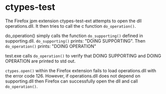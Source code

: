 # ctypes-test

The Firefox jpm extension ctypes-test-ext attempts to open the dll operations.dll. It then tries to call the c function `do_operation()`.

do_operation() simply calls the function `do_supporting()` defined in supporting.dll. `do_supporting()` prints: "DOING SUPPORTING". Then `do_operation()` prints: "DOING OPERATION"

test.exe calls `do_operation()` to verify that DOING SUPPORTING and DOING OPERATION are printed to std out.

`ctypes.open()` within the Firefox extension fails to load operations.dll with the error code 126. However, if operations.dll does not depend on supporting.dll then Firefox can successfully open the dll and call `do_operation()`.

